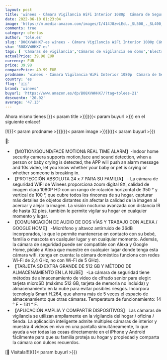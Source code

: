 ```yaml
---
layout: post
title: 'winees - Cámara Vigilancia WiFi Interior 1080p  Cámara de Seguridad con Audio y Visión Nocturna  Cámara IP para el Hogar  Perro  Mascotan  Detección de Movimiento  Audio Bidireccional  Compatible con Alexa'
date: 2022-06-10 01:23:04
image: 'https://m.media-amazon.com/images/I/414J8zwLEcL._SL500_._SL400_.jpg'
comments: true
category: ofertas
author: 'tole.es'
slug: 'B08XVWHHX7-es winees - Cámara Vigilancia WiFi Interior 1080p Cámara de...'
sku: 'B08XVWHHX7-es'
tags: [ 'Cámaras de vigilancia','Cámaras de vigilancia en domo','Electrónica','Fotografía y videocámaras','alexa','winees','🇪🇸', ]
actualPrice: 39.98 EUR
currency: EUR
price: 39.98
comparePrice: 49.99 EUR
prodname: 'winees - Cámara Vigilancia WiFi Interior 1080p  Cámara de Seguridad con Audio y Visión Nocturna  Cámara IP para el Hogar  Perro  Mascotan  Detección de Movimiento  Audio Bidireccional  Compatible con Alexa'
country: 'es'
flag: '🇪🇸'
brand: 'winees'
buyurl: 'https://www.amazon.es/dp/B08XVWHHX7/?tag=tolees-21'
descuento: '20.02'
average: '47.13'
---
```


Ahora mismo tienes [{{< param title >}}]({{< param buyurl >}}) en el siguiente enlace!

[![{{< param prodname >}}]({{< param image >}})]({{< param buyurl >}})

🔎:

- 【MOTION/SOUND/FACE MOTION& REAL TIME ALARM】-Indoor home security camera supports motion,face and sound detection, when a person or baby crying is detected, the APP will push an alarm message and 10s video, let you know whether your baby or pet is crying or whether someone is breaking in.
- 【PROTECCIÓN ABSOLUTA 24 x 7 PARA SU FAMILIA】 - La cámara de seguridad WIFI de Winees proporciona zoom digital 8X, calidad de imagen clara 1080P HD con un rango de rotación horizontal de 350 ° y vertical de 100 °, que cubre todos los rincones de su hogar. capturar más detalles de objetos distantes sin afectar la calidad de la imagen al acercar y alejar la imagen. La visión nocturna avanzada con distancia IR de hasta 32 pies, también le permite vigilar su hogar en cualquier momento y lugar.
- 【COMUNICACIÓN DE AUDIO DE DOS VÍAS Y TRABAJO CON ALEXA / GOOGLE HOME】 -Micrófono y altavoz antirruido de 36dB incorporados, lo que le permite mantenerse en contacto con su bebé, familia o mascota en cualquier lugar y en cualquier momento. Además, la cámara de seguridad puede ser compatible con Alexa y Google Home, pídale a Alexa que muestre en cualquier lugar donde tenga esta cámara wifi. (tenga en cuenta: la cámara doméstica funciona con redes Wi-Fi de 2,4 GHz, no con Wi-Fi de 5 GHz).
- 【TARJETA SD EXTRA GRANDE DE 512 GB Y MÉTODO DE ALMACENAMIENTO EN LA NUBE】 -La cámara de seguridad tiene métodos de almacenamiento de video de cifrado senior para elegir: tarjeta microSD (máximo 512 GB, tarjeta de memoria no incluida) y almacenamiento en la nube para evitar posibles riesgos. Incorpora tecnología Smart H.264, que ahorra más de 5 veces el espacio de almacenamiento que otras cámaras. Temperatura de funcionamiento: 14 ° F ~ 131 ° F.
- 【APLICACIÓN AMPLIA Y COMPARTIR DISPOSITIVOS】 Las cámaras de vigilancia se utilizan ampliamente en la vigilancia del hogar / oficina / tienda. La aplicación inteligente admite múltiples cámaras de interior y muestra 4 videos en vivo en una pantalla simultáneamente, lo que ayuda a ver todas las cosas directamente en el iPhone y Android fácilmente para que su familia proteja su hogar y propiedad y comparta la cámara con dulces recuerdos.

[🛒 Visítala!!!]({{< param buyurl >}})
